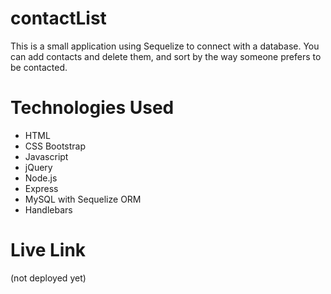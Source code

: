# contactList

This is a small application using Sequelize to connect with a database. You can add contacts and delete them, and sort by the way someone prefers to be contacted. 

# Technologies Used
* HTML
* CSS Bootstrap
* Javascript
* jQuery
* Node.js
* Express
* MySQL with Sequelize ORM
* Handlebars


# Live Link
(not deployed yet)
